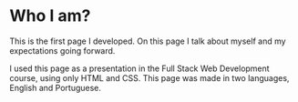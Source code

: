 # Who I am?

This is the first page I developed. On this page I talk about myself and my expectations going forward.

I used this page as a presentation in the Full Stack Web Development course, using only HTML and CSS.
This page was made in two languages, English and Portuguese.
